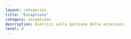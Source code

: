 ```yaml
---
layout: categories
title: "Exceptions"
category: exceptions
description: Esercizi sulla gestione delle eccezioni.
level: 9
---
```


